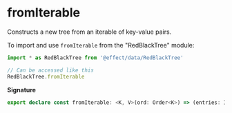 # fromIterable

Constructs a new tree from an iterable of key-value pairs.

To import and use `fromIterable` from the "RedBlackTree" module:

```ts
import * as RedBlackTree from '@effect/data/RedBlackTree'

// Can be accessed like this
RedBlackTree.fromIterable
```

**Signature**

```ts
export declare const fromIterable: <K, V>(ord: Order<K>) => (entries: Iterable<readonly [K, V]>) => RedBlackTree<K, V>
```
